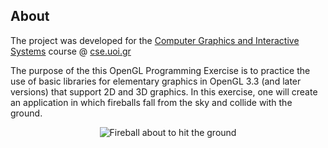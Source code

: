 ## About
The project was developed for the [Computer Graphics and Interactive Systems](https://www.cse.uoi.gr/course/computer-graphics-and-interactive-systems/?lang=en) course @ [cse.uoi.gr](https://www.cs.uoi.gr/)

The purpose of the this OpenGL Programming Exercise is to practice the use of basic libraries for elementary graphics in OpenGL 3.3 (and later versions) that support 2D and 3D graphics.
In this exercise, one will create an application in which fireballs fall from the sky and collide with the ground.

<p align="center">
    <img src="https://i.imgur.com/GbGkUx4.jpeg" alt="Fireball about to hit the ground">
</p>
